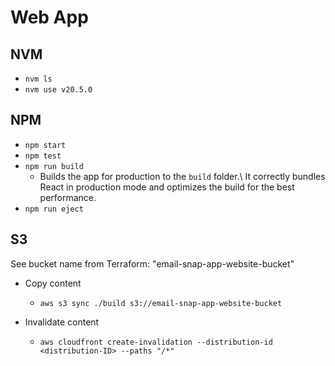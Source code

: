 # Web App

## NVM 

* `nvm ls`
* `nvm use v20.5.0`

##  NPM
* `npm start`
* `npm test`
* `npm run build`
    * Builds the app for production to the `build` folder.\ It correctly bundles React in production mode and optimizes the build for the best performance.
* `npm run eject`

## S3 

See bucket name from Terraform: "email-snap-app-website-bucket"

* Copy content
    * `aws s3 sync ./build s3://email-snap-app-website-bucket`

* Invalidate content
    * `aws cloudfront create-invalidation --distribution-id <distribution-ID> --paths "/*"`